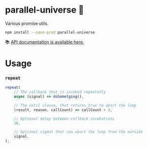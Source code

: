 # parallel-universe 🔭

Various promise utils.

```sh
npm install --save-prod parallel-universe
```

📚 [API documentation is available here.](https://smikhalevski.github.io/parallel-universe/)

# Usage

### `repeat`

```ts
repeat(
    // The callback that is invoked repeatedly
    async (signal) => doSometging(),

    // The until clause, that returns true to abort the loop
    (result, reason, callCount) => callCount > 3,

    // Optional delay between callback invokations
    10,

    // Optional signal that can abort the loop from the outside
    signal,
);
```
